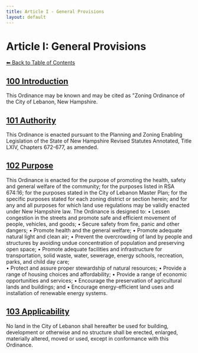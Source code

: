 ```yaml
---
title: Article I - General Provisions
layout: default
---
```


# Article I: General Provisions

[⬅ Back to Table of Contents](index.md)

## [100 Introduction](#introduction)
This Ordinance may be known and may be cited as "Zoning Ordinance of the City of Lebanon, New Hampshire.

## [101 Authority](#authority)
This Ordinance is enacted pursuant to the Planning and Zoning Enabling Legislation of the State of New Hampshire Revised Statutes Annotated, Title LXIV, Chapters 672-677, as amended.

## [102 Purpose](#purpose)
This Ordinance is enacted for the purpose of promoting the health, safety and general welfare of 
the community; for the purposes listed in RSA 674:16; for the purposes stated in the City of 
Lebanon Master Plan; for the specific purposes stated for each zoning district or section herein; 
and for any and all purposes for which land use regulations may be validly enacted under New 
Hampshire law.  The Ordinance is designed to: 
• Lessen congestion in the streets and promote safe and efficient movement of 
people, vehicles, and goods; 
• Secure safety from fire, panic and other dangers; 
• Promote health and the general welfare; 
• Promote adequate natural light and clean air; 
• Prevent the overcrowding of land by people and structures by avoiding undue 
concentration of population and preserving open space; 
• Promote adequate facilities and infrastructure for transportation, solid waste, 
water, sewerage, energy schools, recreation, parks, and child day care;  
• Protect and assure proper stewardship of natural resources; 
• Provide a range of housing choices and affordability; 
• Provide a range of economic opportunities and services; 
• Encourage the preservation of agricultural lands and buildings; and 
• Encourage energy-efficient land uses and installation of renewable energy 
systems. 
## [103 Applicability](#applicability)
No land in the City of Lebanon shall hereafter be used for building, development or otherwise and 
no structure shall be erected, enlarged, materially altered, moved or used, except in 
conformance with this Ordinance. 
